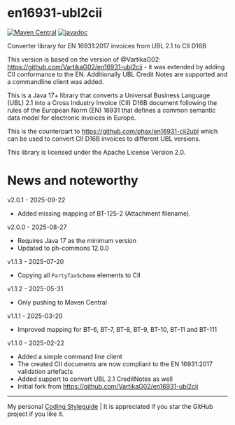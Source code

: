 # en16931-ubl2cii

[![Maven Central](https://maven-badges.herokuapp.com/maven-central/com.helger/en16931-ubl2cii/badge.svg)](https://maven-badges.herokuapp.com/maven-central/com.helger/en16931-ubl2cii) 
[![javadoc](https://javadoc.io/badge2/com.helger/en16931-ubl2cii/javadoc.svg)](https://javadoc.io/doc/com.helger/en16931-ubl2cii)

Converter library for EN 16931:2017 invoices from UBL 2.1 to CII D16B

This version is based on the version of @VartikaG02: https://github.com/VartikaG02/en16931-ubl2cii - it was extended by adding CII conformance to the EN.
 Additionally UBL Credit Notes are supported and a commandline client was added.

This is a Java 17+ library that converts a Universal Business Language (UBL) 2.1 into a Cross Industry Invoice (CII) D16B document following the rules of the European Norm (EN) 16931 that defines a common semantic data model for electronic invoices in Europe.

This is the counterpart to https://github.com/phax/en16931-cii2ubl which can be used to convert CII D16B invoices to different UBL versions.

This library is licensed under the Apache License Version 2.0.

# News and noteworthy

v2.0.1 - 2025-09-22
* Added missing mapping of BT-125-2 (Attachment filename).

v2.0.0 - 2025-08-27
* Requires Java 17 as the minimum version
* Updated to ph-commons 12.0.0

v1.1.3 - 2025-07-20
* Copying all `PartyTaxScheme` elements to CII

v1.1.2 - 2025-05-31
* Only pushing to Maven Central

v1.1.1 - 2025-03-20
* Improved mapping for BT-6, BT-7, BT-8, BT-9, BT-10, BT-11 and BT-111

v1.1.0 - 2025-02-22
* Added a simple command line client
* The created CII documents are now compliant to the EN 16931:2017 validation artefacts
* Added support to convert UBL 2.1 CreditNotes as well
* Initial fork from https://github.com/VartikaG02/en16931-ubl2cii

---

My personal [Coding Styleguide](https://github.com/phax/meta/blob/master/CodingStyleguide.md) |
It is appreciated if you star the GitHub project if you like it.
